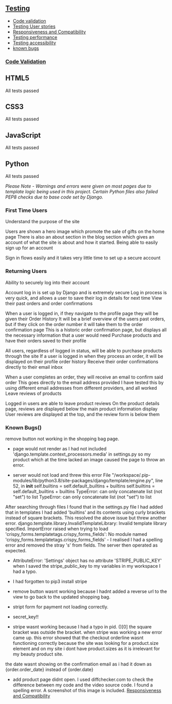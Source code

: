 ## [Testing](#testing)
  * [Code validation](#code-validation)
  * [Testing User stories](#testing-user-stories)
  * [Responsiveness and Compatibility](#responsiveness-and-compatibility)
  * [Testing performance](#testing-performance)
  * [Testing accessibility](#testing-accessibility)
  * [known bugs](#known-bugs)
### [Code Validation](#code-validation)

## HTML5
All tests passed

## CSS3
All tests passed

## JavaScript
All tests passed

## Python
All tests passed

*Please Note - Warnings and errors were given on most pages due to template logic being used in this project. Certain Python files also failed PEP8 checks due to base code set by Django.*
### First Time Users
Understand the purpose of the site

Users are shown a hero image which promote the sale of gifts on the home page
There is also an about section in the blog section which gives an account of what the site is about and how it started.
Being able to easily sign up for an account

Sign in flows easily and it takes very little time to set up a secure account
### Returning Users
Ability to securely log into their account

Account log in is set up by Django and is extremely secure
Log in process is very quick, and allows a user to save their log in details for next time
View their past orders and order confirmations

When a user is logged in, if they navigate to the profile page they will be given their Order History
It will be a brief overview of the users past orders, but if they click on the order number it will take them to the order confirmation page
This is a historic order confirmation page, but displays all the necessary information that a user would need
Purchase products and have their orders saved to their profile

All users, regardless of logged in status, will be able to purchase products through the site
If a user is logged in when they process an order, it will be displayed on their profile order history
Receive their order confirmations directly to their email inbox

When a user completes an order, they will receive an email to confirm said order
This goes directly to the email address provided
I have tested this by using different email addresses from different providers, and all worked
Leave reviews of products

Logged in users are able to leave product reviews
On the product details page, reviews are displayed below the main product information display
User reviews are displayed at the top, and the review form is below them
### Known Bugs()
  remove button not working in the shopping bag page.

  * page would not render as I had not included 'django.template.context_processors.media' in settings.py so my product which at the time lacked an image caused the page to throw an error.

  * server would not load and threw this error 
  File "/workspace/.pip-modules/lib/python3.8/site-packages/django/template/engine.py", line 52, in __init__
    self.builtins = self.default_builtins + builtins
    self.builtins = self.default_builtins + builtins
TypeError: can only concatenate list (not "set") to list
TypeError: can only concatenate list (not "set") to list

After searching through files I found that in the settings.py file I had added that in templates I had added 'builtins' and its contents using curly brackets instead of square brackets. This resolved the above issue but threw another error.
django.template.library.InvalidTemplateLibrary: Invalid template library specified. ImportError raised when trying to load 'crispy_forms.templatetags.crispy_forms_fields': No module named 'crispy_forms.templatetags.crispy_forms_fields' - I realised I had a spelling error and removed the stray 's' from fields. The server then operated as expected.

* AttributeError: 'Settings' object has no attribute 'STRIPE_PUBLIC_KEY' when I saved the stripe_public_key to my variables in my workspace I had a typo.
* I had forgotten to pip3 install stripe

* remove button wasnt working because I hadnt added a reverse url to the view to go back to the updated shopping bag.

* stript form for payment not loading correctly.

* secret_key!!

* stripe wasnt working because I had a typo in pid. ()[0] the square bracket was outside the bracket.
when stripe was working a new error came up. this error showed that the checkout orderline wasnt functioning correctly because the site was looking for a product.size element and on my site i dont have product.sizes as it is irrelevant for my beauty product site.

the date wasnt showing on the confirmation email as i had it down as {order.order_date} instead of {order.date}

* add product page didnt open. I used diffchecker.com to check the difference between my code and the video source code. I found a spelling error. A screenshot of this image is included.
[Responsiveness and Compatibility](#responsiveness-and-compatibility)